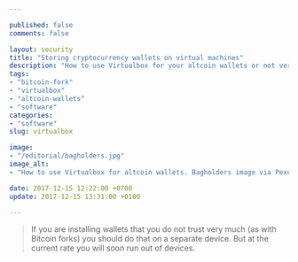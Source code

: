 ```yaml
---

published: false
comments: false

layout: security
title: "Storing cryptocurrency wallets on virtual machines"
description: "How to use Virtualbox for your altcoin wallets or not very much trusted wallets storing forked coins."
tags:
- "bitcoin-fork"
- "virtualbox"
- "altcoin-wallets"
- "software"
categories:
- "software"
slug: virtualbox

image:
- "/editorial/bagholders.jpg"
image_alt:
- "How to use Virtualbox for altcoin wallets. Bagholders image via Pexels."

date: 2017-12-15 12:22:00 +0700
update: 2017-12-15 13:31:00 +0100

---
```


> If you are installing wallets that you do not trust very much (as with Bitcoin forks) you should do that on a separate device. But at the current rate you will soon run out of devices.
